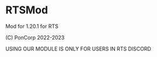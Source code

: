 # RTSMod
Mod for 1.20.1 for RTS

(C) PonCorp 2022-2023

USING OUR MODULE IS ONLY FOR USERS IN RTS DISCORD

